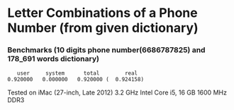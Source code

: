 # Letter Combinations of a Phone Number (from given dictionary)

### Benchmarks (10 digits phone number(6686787825) and 178_691 words dictionary)
       user     system      total        real
    0.920000   0.000000   0.920000 (  0.924158)

Tested on iMac (27-inch, Late 2012) 3.2 GHz Intel Core i5, 16 GB 1600 MHz DDR3
